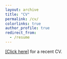 ```yaml
---
layout: archive
title: "CV"
permalink: /cv/
colorlinks: true
author_profile: true
redirect_from:
  - /resume
---
```


[[Click here]](/files/FinnCV.pdf) for a recent CV.
